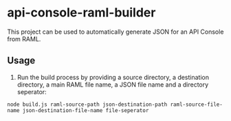 # api-console-raml-builder
This project can be used to automatically generate JSON for an API Console from RAML.

## Usage
1. Run the build process by providing a source directory, a destination directory, a main RAML file name, a JSON file name and a directory seperator:
```
node build.js raml-source-path json-destination-path raml-source-file-name json-destination-file-name file-seperator
```

